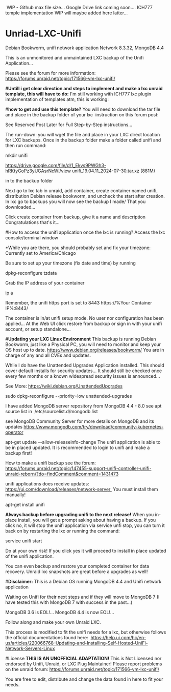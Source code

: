 ​
WIP - Github max file size... Google Drive link coming soon....
ICH777 temple implementation WIP will maybe added here latter...

# Unriad-LXC-Unifi
Debian Bookworm, unifi network application Network 8.3.32, MongoDB 4.4

This is an unmonitored and unmaintained LXC backup of the Unifi Application...

Please see the forum for more information: https://forums.unraid.net/topic/171566-vm-lxc-unifi/


**#Untill i get clear direction and steps to implement and make a lxc unraid template, this will have to do:**
I'm still working with ICH777 lxc plugin implementation of templates atm, this is working:

#**how to get and use this template?**
You will need to download the tar file and place in the backup folder of your lxc 
instruction on this forum post:


See Reserved Post Later for Full Step-by-Step instructions...

The run-down:
you will wget the file and place in your LXC direct location for LXC backups.
Once in the backup folder make a folder called unifi and then run command:

mkdir unifi 

https://drive.google.com/file/d/1_Ekvs9PWGh3-hRKtyGoPz3yUGAsrNcWl/view
unifi_19.04.11_2024-07-30.tar.xz (881M)

in to the backup folder

Next go to lxc tab in unraid, add container, create container named unifi, distribution Debian release bookworm, and uncheck the start after creation.
In lxc go to backups you will now see the backup I made/ That you downloaded...

Click create container from backup, give it a name and description
Congratulations that's it...

#How to access the unifi application once the lxc is running?
Access the lxc console/terminal window

*While you are there, you should probably set and fix your timezone:
Currently set to America/Chicago

Be sure to set up your timezone (fix date and time) by running 

dpkg-reconfigure tzdata

Grab the IP address of your container

ip a

Remember, the unifi https port is set to 8443
https://%Your Container IP%:8443/

The container is in/at unifi setup mode. No user nor configuration has been applied... At the Web UI click restore from backup or sign in with your unifi account, or setup standalone...

#**Updating your LXC Linux Environment**
This backup is running Debian Bookworm, just like a Physical PC, you will need to monitor and keep your OS host up to date.
https://www.debian.org/releases/bookworm/
You are in charge of any and all CVEs and updates.

While I do have the Unattended Upgrades Application installed. This should cover default installs for security updates... It should still be checked once every few months or a known widespread security issues is announced...

See More: https://wiki.debian.org/UnattendedUpgrades

sudo dpkg-reconfigure --priority=low unattended-upgrades

I have added MongoDB server repository from MongoDB 4.4 - 8.0 see apt source list in  /etc/sourcelist.d/mongodb.list

see MongoDB Community Server for more details on MongoDB and its updates https://www.mongodb.com/try/download/community-kubernetes-operator

apt-get update --allow-releaseinfo-change
The unifi application is able to be in placed updated. It is recommended to login to unifi and make a backup first!

How to make a unifi backup see the forum: https://forums.unraid.net/topic/147455-support-unifi-controller-unifi-unraid-reborn/?do=findComment&comment=1431473
 

unifi applications does receive updates: https://ui.com/download/releases/network-server 
You must install them manually! 

apt-get install unifi

**Always backup before upgrading unifi to the next release!**
When you in-place install, you will get a prompt asking about having a backup. If you click no, it will stop the unifi application via service unfi stop, you can turn it back on by restarting the lxc or running the command:

service unifi start
 

Do at your own risk!
If you click yes it will proceed to install in place updated of the unifi application. 

You can even backup and restore your completed container for data recovery. Unraid lxc snapshots are great before a upgrades as well!


#**Disclaimer:**
This is a Debian OS running MongoDB 4.4 and Unifi network application

Waiting on Unifi for their next steps and if they will move to MongoDB 7 (I have tested this with MongoDB 7 with success in the past...)

MongoDB 3.6 is EOL!...
MongoDB 4.4 is now EOL!... 

Follow along and make your own Unraid LXC.

This process is modified to fit the unifi needs for a lxc, but otherwise follows the official documentations found here: 
https://help.ui.com/hc/en-us/articles/220066768-Updating-and-Installing-Self-Hosted-UniFi-Network-Servers-Linux
 

#License
**THIS IS AN UNOFFICIAL ADAPTATION!** This is Not Licensed nor endorsed by Unifi, Unraid, or LXC Plug Maintainer!
Please report problems on the unraid forum: https://forums.unraid.net/topic/171566-vm-lxc-unifi/

You are free to edit, distribute and change the data found in here to fit your needs.

​
